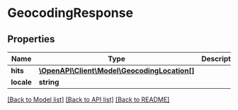 # GeocodingResponse

## Properties
Name | Type | Description | Notes
------------ | ------------- | ------------- | -------------
**hits** | [**\OpenAPI\Client\Model\GeocodingLocation[]**](GeocodingLocation.md) |  | [optional] 
**locale** | **string** |  | [optional] 

[[Back to Model list]](../README.md#documentation-for-models) [[Back to API list]](../README.md#documentation-for-api-endpoints) [[Back to README]](../README.md)


